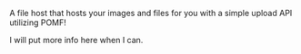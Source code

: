 A file host that hosts your images and files for you with a simple upload API utilizing POMF!

I will put more info here when I can.
